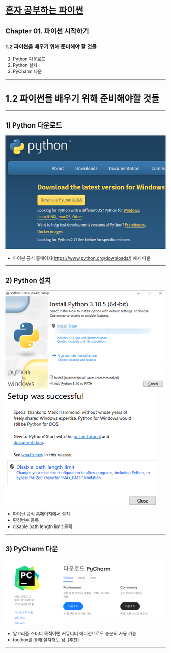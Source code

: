 # <a href = "../README.md" target="_blank">혼자 공부하는 파이썬</a>
## Chapter 01. 파이썬 시작하기
### 1.2 파이썬을 배우기 위해 준비해야 할 것들
1) Python 다운로드
2) Python 설치
3) PyCharm 다운

---

# 1.2 파이썬을 배우기 위해 준비해야할 것들

---

## 1) Python 다운로드
![python_page](../../../imgs/python_page.png)
- 파이썬 공식 홈페이지(https://www.python.org/downloads/) 에서 다운

---

## 2) Python 설치
![install_python](../../../imgs/install_python.jpg)
![img.png](../../../imgs/disable_path_length_limit.png)
- 파이썬 공식 홈페이지에서 설치
- 환경변수 등록
- disable path length limit 클릭

---

## 3) PyCharm 다운
![img.png](../../../imgs/install_pycharm.png)
- 알고리즘 스터디 목적이면 커뮤니티 에디션으로도 충분히 사용 가능
- toolbox를 통해 설치해도 됨. (추천)

---

